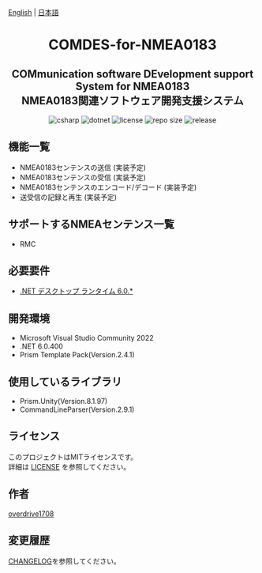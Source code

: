 [English](README.md) | [日本語](README.ja.md)

<h1 align="center">
    COMDES-for-NMEA0183
</h1>

<h2 align="center">
    COMmunication software DEvelopment support System for NMEA0183<br>
    NMEA0183関連ソフトウェア開発支援システム
</h2>

<div align="center">
    <img alt="csharp" src="https://img.shields.io/badge/csharp-blue.svg?style=plastic&logo=csharp">
    <img alt="dotnet" src="https://img.shields.io/badge/.NET-blue.svg?style=plastic&logo=dotnet">
    <img alt="license" src="https://img.shields.io/github/license/overdrive1708/COMDES-for-NMEA0183?style=plastic">
    <img alt="repo size" src="https://img.shields.io/github/repo-size/overdrive1708/COMDES-for-NMEA0183?style=plastic&logo=github">
    <img alt="release" src="https://img.shields.io/github/release/overdrive1708/COMDES-for-NMEA0183?style=plastic&logo=github">
</div>

## 機能一覧
- NMEA0183センテンスの送信 (実装予定)
- NMEA0183センテンスの受信 (実装予定)
- NMEA0183センテンスのエンコード/デコード (実装予定)
- 送受信の記録と再生 (実装予定)

## サポートするNMEAセンテンス一覧
- RMC

## 必要要件
- [.NET デスクトップ ランタイム 6.0.*](https://dotnet.microsoft.com/ja-jp/download/dotnet/6.0)

## 開発環境
- Microsoft Visual Studio Community 2022
- .NET 6.0.400
- Prism Template Pack(Version.2.4.1)

## 使用しているライブラリ
- Prism.Unity(Version.8.1.97)
- CommandLineParser(Version.2.9.1)

## ライセンス
このプロジェクトはMITライセンスです。  
詳細は [LICENSE](LICENSE) を参照してください。

## 作者
[overdrive1708](https://github.com/overdrive1708)

## 変更履歴
[CHANGELOG](CHANGELOG.md)を参照してください｡
